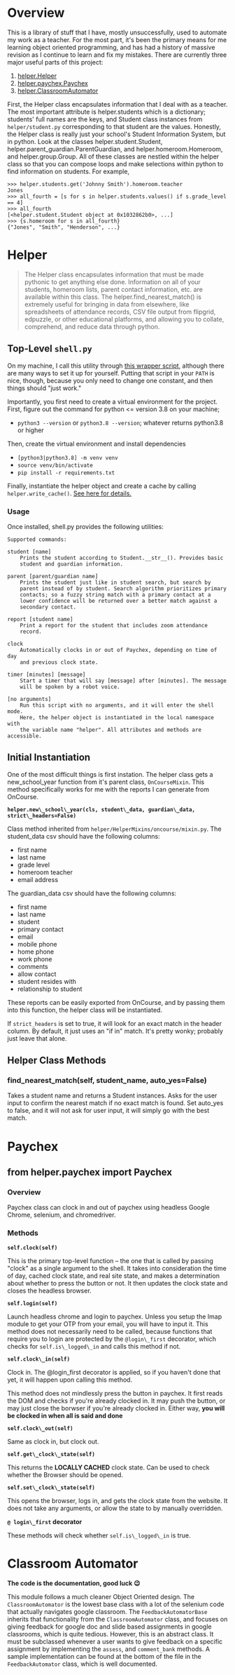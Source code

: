 # Overview

This is a library of stuff that I have, mostly unsuccessfully, used to automate
my work as a teacher. For the most part, it's been the primary means for me
learning object oriented programming, and has had a history of massive revision
as I continue to learn and fix my mistakes. There are currently three major
useful parts of this project:

1. <a href="#helper">helper.Helper</a>
2. <a href="#paychex">helper.paychex.Paychex</a>
3. <a href="#classroom-automator">helper.ClassroomAutomator</a>

First, the Helper class encapsulates information that I deal with as a teacher.
The most important attribute is helper.students which is a dictionary; students'
full names are the keys, and Student class instances from `helper/student.py`
corresponding to that student are the values. Honestly, the Helper class is
really just your school's Student Information System, but in python. Look at
the classes helper.student.Student, helper.parent_guardian.ParentGuardian,
and helper.homeroom.Homeroom, and helper.group.Group. All of these classes
are nestled within the helper class so that you can compose loops and
make selections within python to find information on students. For example,

```
>>> helper.students.get('Johnny Smith').homeroom.teacher
Jones
>>> all_fourth = [s for s in helper.students.values() if s.grade_level == 4]
>>> all_fourth
[<helper.student.Student object at 0x1032862b0>, ...]
>>> {s.homeroom for s in all_fourth}
{"Jones", "Smith", "Henderson", ...}
```

<h1 id="helper">Helper</h1>

> The Helper class encapsulates information that must be made pythonic to get
> anything else done. Information on all of your students, homeroom lists,
> parent contact information, etc. are available within this class. The
> helper.find_nearest_match() is extremely useful for bringing in data
> from elsewhere, like spreadsheets of attendance records, CSV file output from
> flipgrid, edpuzzle, or other educational platforms, and allowing you to
> collate, comprehend, and reduce data through python.

## Top-Level `shell.py`

On my machine, I call this utility through
[this wrapper script,](https://github.com/jdevries3133/my_shell_scripts/blob/master/emp)
although there are many ways to set it up for yourself. Putting that script
in your `PATH` is nice, though, because you only need to change one constant,
and then things should "just work."

Importantly, you first need to create a virtual environment for the project.
First, figure out the command for python <= version 3.8 on your machine;

- `python3 --version` or `python3.8 --version`; whatever returns python3.8
  or higher

Then, create the virtual environment and install dependencies

- `[python3|python3.8] -m venv venv`
- `source venv/bin/activate`
- `pip install -r requirements.txt`

Finally, instantiate the helper object and create a cache by calling
`helper.write_cache()`.
<a href="#helper">See here for details.</a>

### Usage

Once installed, shell.py provides the following utilities:

    Supported commands:

    student [name]
        Prints the student according to Student.__str__(). Provides basic
        student and guardian information.

    parent [parent/guardian name]
        Prints the student just like in student search, but search by
        parent instead of by student. Search algorithm prioritizes primary
        contacts; so a fuzzy string match with a primary contact at a
        lower confidence will be returned over a better match against a
        secondary contact.

    report [student name]
        Print a report for the student that includes zoom attendance
        record.

    clock
        Automatically clocks in or out of Paychex, depending on time of day
        and previous clock state.

    timer [minutes] [message]
        Start a timer that will say [message] after [minutes]. The message
        will be spoken by a robot voice.

    [no arguments]
        Run this script with no arguments, and it will enter the shell mode.
        Here, the helper object is instantiated in the local namespace with
        the variable name "helper". All attributes and methods are accessible.

<h2 id="helper-instantiation">Initial Instantiation</h2>

One of the most difficult things is first instation. The helper class gets
a new_school_year function from it's parent class, `OnCourseMixin`. This
method specifically works for me with the reports I can generate from OnCourse.

**`helper.new\_school\_year(cls, student\_data, guardian\_data, strict\_headers=False)`**

Class method inherited from `helper/HelperMixins/oncourse/mixin.py`. The student_data csv should have the following columns:

- first name
- last name
- grade level
- homeroom teacher
- email address

The guardian_data csv should have the following columns:

- first name
- last name
- student
- primary contact
- email
- mobile phone
- home phone
- work phone
- comments
- allow contact
- student resides with
- relationship to student

These reports can be easily exported from OnCourse, and by passing them into this function, the helper class will be instantiated.

If `strict_headers` is set to true, it will look for an exact match in the
header column. By default, it just uses an "if in" match. It's pretty wonky;
probably just leave that alone.

## Helper Class Methods

### find_nearest_match(self, student_name, auto_yes=False)

Takes a student name and returns a Student instances. Asks for the user input
to confirm the nearest match if no exact match is found. Set auto_yes to false,
and it will not ask for user input, it will simply go with the best match.

<h1 id="paychex">Paychex</h1>

## from helper.paychex import Paychex

### Overview

Paychex class can clock in and out of paychex using headless Google Chrome,
selenium, and chromedriver.

### Methods

**`self.clock(self)`**

This is the primary top-level function – the one that is called by passing
"clock" as a single argument to the shell. It takes into consideration the time
of day, cached clock state, and real site state, and makes a determination about
whether to press the button or not. It then updates the clock state and closes
the headless browser.

**`self.login(self)`**

Launch headless chrome and login to paychex. Unless you setup the Imap module
to get your OTP from your email, you will have to input it. This method does
not necessarily need to be called, because functions that require you to login
are protected by the `@login\_first` decorator, which checks for `self.is\_logged\_in`
and calls this method if not.

**`self.clock\_in(self)`**

Clock in. The @login_first decorator is applied, so if you haven't done that yet,
it will happen upon calling this method.

This method does not mindlessly press the button in paychex. It first reads the
DOM and checks if you're already clocked in. It may push the button, or may just
close the borwser if you're already clocked in. Either way,
**you will be clocked in when all is said and done**

**`self.clock\_out(self)`**

Same as clock in, but clock out.

**`self.get\_clock\_state(self)`**

This returns the **LOCALLY CACHED** clock state. Can be used to check whether
the Browser should be opened.

**`self.set\_clock\_state(self)`**

This opens the browser, logs in, and gets the clock state from the website.
It does not take any arguments, or allow the state to by manually overridden.

**`@ login\_first` decorator**

These methods will check whether `self.is\_logged\_in` is true.

<h1 id="classroom-automator">Classroom Automator</h1>

**The code is the documentation, good luck 😉**

This module follows a much cleaner Object Oriented design. The `ClassroomAutomator`
is the lowest base class with a lot of the selenium code that actually navigates
google classroom. The `FeedbackAutomatorBase` inherits that functionality from the
`ClassroomAutomator` class, and focuses on giving feedback for google doc and
slide based assignments in google classrooms, which is quite tedious. However,
this is an abstract class. It must be subclassed whenever a user wants to
give feedback on a specific assignment by implementing the `assess`, and
`comment_bank` methods. A sample implementation can be found at the bottom of
the file in the `FeedbackAutomator` class, which is well documented.
